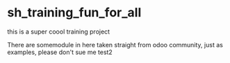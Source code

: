 # sh_training_fun_for_all
this is a super coool training project 

There are somemodule in here taken straight from odoo community, just as examples, please don't sue me
test2
